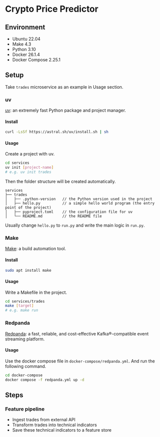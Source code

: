 # Crypto Price Predictor

## Environment
- Ubuntu 22.04
- Make 4.3
- Python 3.10
- Docker 26.1.4
- Docker Compose 2.25.1

## Setup
Take `trades` microservice as an example in Usage section.

### uv
[uv](https://docs.astral.sh/uv/): an extremely fast Python package and project manager.

#### Install
```sh
curl -LsSf https://astral.sh/uv/install.sh | sh
```

#### Usage
Create a project with uv.
```sh
cd services
uv init [project-name]
# e.g. uv init trades
```
Then the folder structure will be created automatically.
```
services
├── trades
│   ├── .python-version   // the Python version used in the project
│   ├── hello.py          // a simple hello world program (the entry point of the project)
│   ├── pyproject.toml    // the configuration file for uv
│   └── README.md         // the README file
```
Usually change `hello.py` to `run.py` and write the main logic in `run.py`.

### Make
[Make](https://www.gnu.org/software/make/manual/make.html): a build automation tool.

#### Install
```sh
sudo apt install make
```
#### Usage
Write a Makefile in the project.
```sh
cd services/trades
make [target]
# e.g. make run
```

### Redpanda
[Redpanda](https://docs.redpanda.com/latest/): a fast, reliable, and cost-effective Kafka®-compatible event streaming platform.

#### Usage
Use the docker compose file in `docker-compose/redpanda.yml`.
And run the following command.
```sh
cd docker-compose
docker compose -f redpanda.yml up -d
```


## Steps

### Feature pipeline
- Ingest trades from external API
- Transform trades into technical indicators
- Save these technical indicators to a feature store
